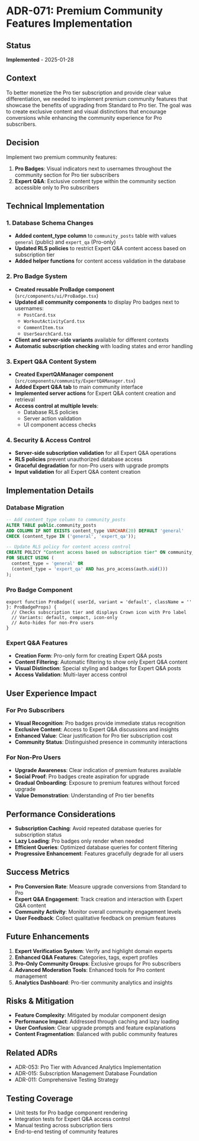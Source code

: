 # ADR-071: Premium Community Features Implementation

## Status
**Implemented** - 2025-01-28

## Context
To better monetize the Pro tier subscription and provide clear value differentiation, we needed to implement premium community features that showcase the benefits of upgrading from Standard to Pro tier. The goal was to create exclusive content and visual distinctions that encourage conversions while enhancing the community experience for Pro subscribers.

## Decision
Implement two premium community features:

1. **Pro Badges**: Visual indicators next to usernames throughout the community section for Pro tier subscribers
2. **Expert Q&A**: Exclusive content type within the community section accessible only to Pro subscribers

## Technical Implementation

### 1. Database Schema Changes
- **Added content_type column** to `community_posts` table with values `general` (public) and `expert_qa` (Pro-only)
- **Updated RLS policies** to restrict Expert Q&A content access based on subscription tier
- **Added helper functions** for content access validation in the database

### 2. Pro Badge System
- **Created reusable ProBadge component** (`src/components/ui/ProBadge.tsx`)
- **Updated all community components** to display Pro badges next to usernames:
  - `PostCard.tsx`
  - `WorkoutActivityCard.tsx` 
  - `CommentItem.tsx`
  - `UserSearchCard.tsx`
- **Client and server-side variants** available for different contexts
- **Automatic subscription checking** with loading states and error handling

### 3. Expert Q&A Content System
- **Created ExpertQAManager component** (`src/components/community/ExpertQAManager.tsx`)
- **Added Expert Q&A tab** to main community interface
- **Implemented server actions** for Expert Q&A content creation and retrieval
- **Access control at multiple levels**:
  - Database RLS policies
  - Server action validation
  - UI component access checks

### 4. Security & Access Control
- **Server-side subscription validation** for all Expert Q&A operations
- **RLS policies** prevent unauthorized database access
- **Graceful degradation** for non-Pro users with upgrade prompts
- **Input validation** for all Expert Q&A content creation

## Implementation Details

### Database Migration
```sql
-- Add content_type column to community_posts
ALTER TABLE public.community_posts 
ADD COLUMN IF NOT EXISTS content_type VARCHAR(20) DEFAULT 'general' 
CHECK (content_type IN ('general', 'expert_qa'));

-- Update RLS policy for content access control
CREATE POLICY "Content access based on subscription tier" ON community_posts
FOR SELECT USING (
  content_type = 'general' OR 
  (content_type = 'expert_qa' AND has_pro_access(auth.uid()))
);
```

### Pro Badge Component
```tsx
export function ProBadge({ userId, variant = 'default', className = '' }: ProBadgeProps) {
  // Checks subscription tier and displays Crown icon with Pro label
  // Variants: default, compact, icon-only
  // Auto-hides for non-Pro users
}
```

### Expert Q&A Features
- **Creation Form**: Pro-only form for creating Expert Q&A posts
- **Content Filtering**: Automatic filtering to show only Expert Q&A content
- **Visual Distinction**: Special styling and badges for Expert Q&A posts
- **Access Validation**: Multi-layer access control

## User Experience Impact

### For Pro Subscribers
- **Visual Recognition**: Pro badges provide immediate status recognition
- **Exclusive Content**: Access to Expert Q&A discussions and insights
- **Enhanced Value**: Clear justification for Pro tier subscription cost
- **Community Status**: Distinguished presence in community interactions

### For Non-Pro Users
- **Upgrade Awareness**: Clear indication of premium features available
- **Social Proof**: Pro badges create aspiration for upgrade
- **Gradual Onboarding**: Exposure to premium features without forced upgrade
- **Value Demonstration**: Understanding of Pro tier benefits

## Performance Considerations
- **Subscription Caching**: Avoid repeated database queries for subscription status
- **Lazy Loading**: Pro badges only render when needed
- **Efficient Queries**: Optimized database queries for content filtering
- **Progressive Enhancement**: Features gracefully degrade for all users

## Success Metrics
- **Pro Conversion Rate**: Measure upgrade conversions from Standard to Pro
- **Expert Q&A Engagement**: Track creation and interaction with Expert Q&A content
- **Community Activity**: Monitor overall community engagement levels
- **User Feedback**: Collect qualitative feedback on premium features

## Future Enhancements
1. **Expert Verification System**: Verify and highlight domain experts
2. **Enhanced Q&A Features**: Categories, tags, expert profiles
3. **Pro-Only Community Groups**: Exclusive groups for Pro subscribers
4. **Advanced Moderation Tools**: Enhanced tools for Pro content management
5. **Analytics Dashboard**: Pro-tier community analytics and insights

## Risks & Mitigation
- **Feature Complexity**: Mitigated by modular component design
- **Performance Impact**: Addressed through caching and lazy loading
- **User Confusion**: Clear upgrade prompts and feature explanations
- **Content Fragmentation**: Balanced with public community features

## Related ADRs
- ADR-053: Pro Tier with Advanced Analytics Implementation
- ADR-015: Subscription Management Database Foundation
- ADR-011: Comprehensive Testing Strategy

## Testing Coverage
- Unit tests for Pro badge component rendering
- Integration tests for Expert Q&A access control
- Manual testing across subscription tiers
- End-to-end testing of community features